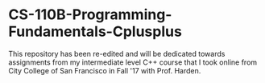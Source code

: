 # CS-110B-Programming-Fundamentals-Cplusplus
This repository has been re-edited and will be dedicated towards assignments from my intermediate level C++ course that I took online from City College of San Francisco in Fall '17 with Prof. Harden.
